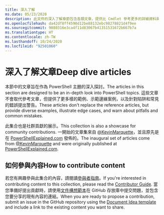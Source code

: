 ```yaml
---
title: 深入了解
ms.date: 05/23/2020
description: 此文件的深入了解章節包含各類文章，提供比 Cmdlet 參考更多的詳細資料與範例。
ms.openlocfilehash: da42df8ff4590d12be88132ebc98278821d4f9ee
ms.sourcegitcommit: 9080316e3ca4f11d83067b41351531672b667b7a
ms.translationtype: HT
ms.contentlocale: zh-TW
ms.lasthandoff: 10/24/2020
ms.locfileid: "92501060"
---
```

# <a name="deep-dive-articles"></a><span data-ttu-id="009f5-103">深入了解文章</span><span class="sxs-lookup"><span data-stu-id="009f5-103">Deep dive articles</span></span>

<span data-ttu-id="009f5-104">本節中的文章旨在作為 PowerShell 主題的深入探討。</span><span class="sxs-lookup"><span data-stu-id="009f5-104">The articles in this section are designed to be an in-depth look into PowerShell topics.</span></span> <span data-ttu-id="009f5-105">這些文章不會取代參考文章，但提供了更多樣的範例、示範邊緣案例，以及針對陷阱和常見的錯誤提出警告。</span><span class="sxs-lookup"><span data-stu-id="009f5-105">These articles don't replace the reference articles, but provide diverse examples, illustrate edge cases, and warn about pitfalls and common mistakes.</span></span>

<span data-ttu-id="009f5-106">此集合也是社群貢獻的展示。</span><span class="sxs-lookup"><span data-stu-id="009f5-106">This collection is also a showcase for community contributions.</span></span> <span data-ttu-id="009f5-107">一開始的文章集來自 [@KevinMarquette][]，並且原先是在 [PowerShellExplained.com][] 發佈的。</span><span class="sxs-lookup"><span data-stu-id="009f5-107">The inaugural set of articles come from [@KevinMarquette][] and were originally published at [PowerShellExplained.com][].</span></span>

## <a name="how-to-contribute-content"></a><span data-ttu-id="009f5-108">如何參與內容</span><span class="sxs-lookup"><span data-stu-id="009f5-108">How to contribute content</span></span>

<span data-ttu-id="009f5-109">若您有興趣參與此集合的內容，請閱讀[參與者指南][]。</span><span class="sxs-lookup"><span data-stu-id="009f5-109">If you're interested in contributing content to this collection, please read the [Contributor Guide][].</span></span> <span data-ttu-id="009f5-110">當您準備好提出貢獻時，請使用[文件構想範本][]在 GitHub 存放庫中提交問題，並包含您要分享的現有內容的連結。</span><span class="sxs-lookup"><span data-stu-id="009f5-110">When you are ready to propose a contribution, submit an issue in the GitHub repository using the [Document Idea template][] and include a link to the existing content you want to share.</span></span>

<!-- link references -->
[powershellexplained.com]: https://powershellexplained.com/
[@KevinMarquette]: https://twitter.com/KevinMarquette
[參與者指南]: https://aka.ms/PSDocsContributor
[Contributor Guide]: https://aka.ms/PSDocsContributor
[文件構想範本]: https://github.com/MicrosoftDocs/PowerShell-Docs/issues/new?assignees=&labels=doc-idea&template=New_Document_Request.md&title=Community+contribution
[Document Idea template]: https://github.com/MicrosoftDocs/PowerShell-Docs/issues/new?assignees=&labels=doc-idea&template=New_Document_Request.md&title=Community+contribution
